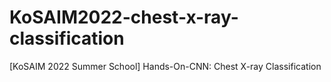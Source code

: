 # KoSAIM2022-chest-x-ray-classification
[KoSAIM 2022 Summer School] Hands-On-CNN: Chest X-ray Classification
